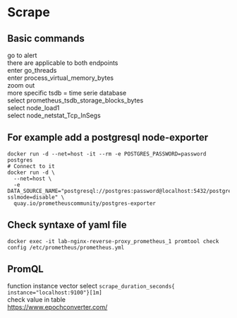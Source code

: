 # Scrape

## Basic commands
go to alert  
there are applicable to both endpoints  
enter go_threads  
enter process_virtual_memory_bytes  
zoom out  
more specific tsdb = time serie database  
select prometheus_tsdb_storage_blocks_bytes  
select node_load1  
select node_netstat_Tcp_InSegs  

## For example add a postgresql node-exporter
```shell
docker run -d --net=host -it --rm -e POSTGRES_PASSWORD=password postgres
# Connect to it
docker run -d \
  --net=host \
  -e DATA_SOURCE_NAME="postgresql://postgres:password@localhost:5432/postgres?sslmode=disable" \
  quay.io/prometheuscommunity/postgres-exporter
```







## Check syntaxe of yaml file 
```shell
docker exec -it lab-nginx-reverse-proxy_prometheus_1 promtool check config /etc/prometheus/prometheus.yml
```
## PromQL
function instance vector 
select ```scrape_duration_seconds{ instance="localhost:9100"}[1m]```  
check value in table  
https://www.epochconverter.com/  